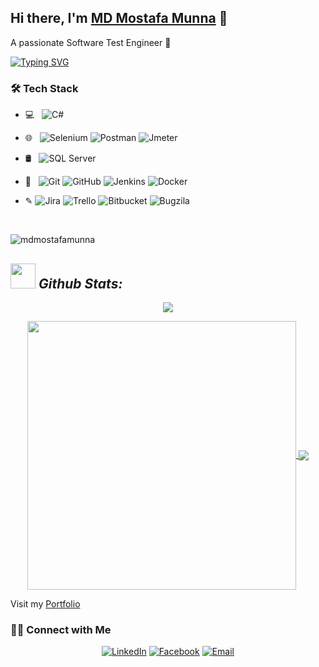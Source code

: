 ## Hi there, I'm [MD Mostafa Munna](/) 👋
A passionate Software Test Engineer 🚀 

[![Typing SVG](https://readme-typing-svg.herokuapp.com/?lines=I+am+Munna;I+am+a+Full+Stack+Software+QA+Engineer)](/)


<h3>🛠 Tech Stack</h3>

- 💻 &nbsp;
![C#](https://img.shields.io/badge/-Python-black?style=flat-square&logo=c#)



- 🌐 &nbsp; 
![Selenium](https://img.shields.io/badge/-Selenium-black?style=flat-square&logo=Selenium)
![Postman](https://img.shields.io/badge/-Postman-black?style=flat-square&logo=Postman)
![Jmeter](https://img.shields.io/badge/-Jmeter-black?style=flat-square&logo=JMeter)


- 🛢 &nbsp; 
![SQL Server](https://img.shields.io/badge/-PostgreSQL-black?style=flat-square&logo=sql)



- 🔧 &nbsp; 
![Git](https://img.shields.io/badge/-Git-black?style=flat-square&logo=git)
![GitHub](https://img.shields.io/badge/-GitHub-black?style=flat-square&logo=github)
![Jenkins](https://img.shields.io/badge/-Jenkins-black?style=flat-square&logo=jenkins)
![Docker](https://img.shields.io/badge/-Docker-black?style=flat-square&logo=Docker)

- &#x270E; 
![Jira](https://img.shields.io/badge/-Jira-black?style=flat-square&logo=Jira)
![Trello](https://img.shields.io/badge/-Trello-black?style=flat-square&logo=Trello)
![Bitbucket](https://img.shields.io/badge/-Bitbucket-black?style=flat-square&logo=Bitbucket)
![Bugzila](https://img.shields.io/badge/-Bugzila-black?style=flat-square&logo=Bugzila)
<!--
*aalhabib001/aalhabib001* is a ✨ special ✨ repository because its `README.md` (this file) appears on your GitHub profile.

Here are some ideas to get you started:

- 🔭 I’m currently working on ...
- 🌱 I’m currently learning ...
- 👯 I’m looking to collaborate on ...
- 🤔 I’m looking for help with ...
- 💬 Ask me about ...
- 📫 How to reach me: ...
- 😄 Pronouns: ...
- ⚡ Fun fact: ...
-->

<br/>

<p align="left"> <img src="https://komarev.com/ghpvc/?username=mdmostafamunna&label=Profile%20views&color=0e75b6&style=flat" alt="mdmostafamunna" /> </p>  
  
## <img src="https://media.giphy.com/media/ZCN6F3FAkwsyOGU2RS/giphy.gif" width="40"> *Github Stats:*

<p align="center">
   <img align="center" src="https://github-readme-streak-stats.herokuapp.com/?user=mdmostafamunna&theme=algolia&hide_border=false"/>
</p>

 <p align="center">
  <a href="https://github.com/mdmostafamunna">
   <img width="430" align="center" src="https://github-readme-stats.vercel.app/api?username=mdmostafamunna&show_icons=true&theme=algolia&count_private=true">
  </a>
  <a href="https://github.com/mdmostafamunna">
    <img align="center" src="https://github-readme-stats.anuraghazra1.vercel.app/api/top-langs/?username=mdmostafamunna&layout=compact&theme=algolia&langs_count=8" />
  </a>
 </p>

Visit my [Portfolio](/)

<h3> 🤝🏻 Connect with Me </h3>

<p align="center">
<!-- <a href="https://rashidulhasan.me/"><img alt="PortFolio" src="https://img.shields.io/badge/rashidulhasan.me-Portfolio-blue?style=flat-square&logo=google-chrome"></a> -->
<a href="https://www.linkedin.com/in/mdmostafamunna/"><img alt="LinkedIn" src="https://img.shields.io/badge/mdmostafamunna-linkedIn-brightgreen?style=flat-square&logo=linkedin"></a>
<a href="https://www.facebook.com/RashidulHasanRatul/"><img alt="Facebook" src="https://img.shields.io/badge/Munna Patwary-facebook-blue?style=flat&logo=facebook"></a>
<a href="mailto:mdmostafamunna.sqa@gmail.com"><img alt="Email" src="https://img.shields.io/badge/Email-mdmostafamunna.sqa@gmail.com-blue?style=flat-square&logo=gmail"></a>
</p>

<br/>



<br/>

<!--
<img src='https://random-memer.herokuapp.com/' title="Meme" alt="Please refresh the page if the meme doesn't show up.">
-->

